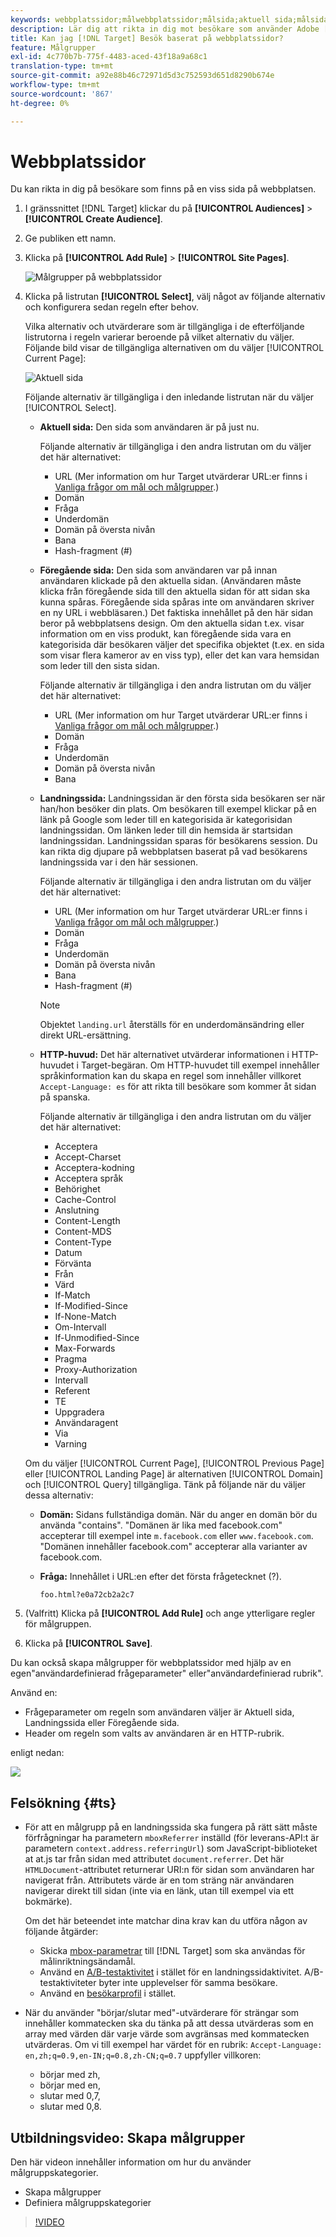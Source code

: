 ```yaml
---
keywords: webbplatssidor;målwebbplatssidor;målsida;aktuell sida;målsida;föregående sida;målsida;startsida;målstartsida;målstartsida;http-rubrik
description: Lär dig att rikta in dig mot besökare som använder Adobe [!DNL Target] och som finns på en viss sida på din webbplats.
title: Kan jag [!DNL Target] Besök baserat på webbplatssidor?
feature: Målgrupper
exl-id: 4c770b7b-775f-4483-aced-43f18a9a68c1
translation-type: tm+mt
source-git-commit: a92e88b46c72971d5d3c752593d651d8290b674e
workflow-type: tm+mt
source-wordcount: '867'
ht-degree: 0%

---
```


# Webbplatssidor

Du kan rikta in dig på besökare som finns på en viss sida på webbplatsen.

1. I gränssnittet [!DNL Target] klickar du på **[!UICONTROL Audiences]** > **[!UICONTROL Create Audience]**.
1. Ge publiken ett namn.
1. Klicka på **[!UICONTROL Add Rule]** > **[!UICONTROL Site Pages]**.

   ![Målgrupper på webbplatssidor](assets/target_site_pages.png)

1. Klicka på listrutan **[!UICONTROL Select]**, välj något av följande alternativ och konfigurera sedan regeln efter behov.

   Vilka alternativ och utvärderare som är tillgängliga i de efterföljande listrutorna i regeln varierar beroende på vilket alternativ du väljer. Följande bild visar de tillgängliga alternativen om du väljer [!UICONTROL Current Page]:

   ![Aktuell sida](/help/c-target/c-audiences/c-target-rules/assets/current-page.png)

   Följande alternativ är tillgängliga i den inledande listrutan när du väljer [!UICONTROL Select].

   * **Aktuell sida:** Den sida som användaren är på just nu.

      Följande alternativ är tillgängliga i den andra listrutan om du väljer det här alternativet:

      * URL (Mer information om hur Target utvärderar URL:er finns i [Vanliga frågor om mål och målgrupper](/help/c-target/c-troubleshooting-targets-and-audiences/troubleshooting-targets-and-audiences.md).)
      * Domän
      * Fråga
      * Underdomän
      * Domän på översta nivån
      * Bana
      * Hash-fragment (#)
   * **Föregående sida:** Den sida som användaren var på innan användaren klickade på den aktuella sidan. (Användaren måste klicka från föregående sida till den aktuella sidan för att sidan ska kunna spåras. Föregående sida spåras inte om användaren skriver en ny URL i webbläsaren.) Det faktiska innehållet på den här sidan beror på webbplatsens design. Om den aktuella sidan t.ex. visar information om en viss produkt, kan föregående sida vara en kategorisida där besökaren väljer det specifika objektet (t.ex. en sida som visar flera kameror av en viss typ), eller det kan vara hemsidan som leder till den sista sidan.

      Följande alternativ är tillgängliga i den andra listrutan om du väljer det här alternativet:

      * URL (Mer information om hur Target utvärderar URL:er finns i [Vanliga frågor om mål och målgrupper](/help/c-target/c-troubleshooting-targets-and-audiences/troubleshooting-targets-and-audiences.md).)
      * Domän
      * Fråga
      * Underdomän
      * Domän på översta nivån
      * Bana
   * **Landningssida:** Landningssidan är den första sida besökaren ser när han/hon besöker din plats. Om besökaren till exempel klickar på en länk på Google som leder till en kategorisida är kategorisidan landningssidan. Om länken leder till din hemsida är startsidan landningssidan. Landningssidan sparas för besökarens session. Du kan rikta dig djupare på webbplatsen baserat på vad besökarens landningssida var i den här sessionen.

      Följande alternativ är tillgängliga i den andra listrutan om du väljer det här alternativet:

      * URL (Mer information om hur Target utvärderar URL:er finns i [Vanliga frågor om mål och målgrupper](/help/c-target/c-troubleshooting-targets-and-audiences/troubleshooting-targets-and-audiences.md).)
      * Domän
      * Fråga
      * Underdomän
      * Domän på översta nivån
      * Bana
      * Hash-fragment (#)

      >[!NOTE]
      >
      >Objektet `landing.url` återställs för en underdomänsändring eller direkt URL-ersättning.

   * **HTTP-huvud:** Det här alternativet utvärderar informationen i HTTP-huvudet i Target-begäran. Om HTTP-huvudet till exempel innehåller språkinformation kan du skapa en regel som innehåller villkoret `Accept-Language: es` för att rikta till besökare som kommer åt sidan på spanska.

      Följande alternativ är tillgängliga i den andra listrutan om du väljer det här alternativet:

      * Acceptera
      * Accept-Charset
      * Acceptera-kodning
      * Acceptera språk
      * Behörighet
      * Cache-Control
      * Anslutning
      * Content-Length
      * Content-MDS
      * Content-Type
      * Datum
      * Förvänta
      * Från
      * Värd
      * If-Match
      * If-Modified-Since
      * If-None-Match
      * Om-Intervall
      * If-Unmodified-Since
      * Max-Forwards
      * Pragma
      * Proxy-Authorization
      * Intervall
      * Referent
      * TE
      * Uppgradera
      * Användaragent
      * Via
      * Varning

   Om du väljer [!UICONTROL Current Page], [!UICONTROL Previous Page] eller [!UICONTROL Landing Page] är alternativen [!UICONTROL Domain] och [!UICONTROL Query] tillgängliga. Tänk på följande när du väljer dessa alternativ:

   * **Domän:** Sidans fullständiga domän. När du anger en domän bör du använda &quot;contains&quot;. &quot;Domänen är lika med facebook.com&quot; accepterar till exempel inte `m.facebook.com` eller `www.facebook.com`. &quot;Domänen innehåller facebook.com&quot; accepterar alla varianter av facebook.com.
   * **Fråga:** Innehållet i URL:en efter det första frågetecknet (?).

      `foo.html?e0a72cb2a2c7`





1. (Valfritt) Klicka på **[!UICONTROL Add Rule]** och ange ytterligare regler för målgruppen.
1. Klicka på **[!UICONTROL Save]**.

Du kan också skapa målgrupper för webbplatssidor med hjälp av en egen&quot;användardefinierad frågeparameter&quot; eller&quot;användardefinierad rubrik&quot;.

Använd en:

* Frågeparameter om regeln som användaren väljer är Aktuell sida, Landningssida eller Föregående sida.
* Header om regeln som valts av användaren är en HTTP-rubrik.

enligt nedan:

![](assets/site_pages.png)

## Felsökning {#ts}

* För att en målgrupp på en landningssida ska fungera på rätt sätt måste förfrågningar ha parametern `mboxReferrer` inställd (för leverans-API:t är parametern `context.address.referringUrl`) som JavaScript-biblioteket at at.js tar från sidan med attributet `document.referrer`. Det här `HTMLDocument`-attributet returnerar URI:n för sidan som användaren har navigerat från. Attributets värde är en tom sträng när användaren navigerar direkt till sidan (inte via en länk, utan till exempel via ett bokmärke).

   Om det här beteendet inte matchar dina krav kan du utföra någon av följande åtgärder:

   * Skicka [mbox-parametrar](/help/c-implementing-target/c-implementing-target-for-client-side-web/t-mbox-download/c-understanding-global-mbox/pass-parameters-to-global-mbox.md) till [!DNL Target] som ska användas för målinriktningsändamål.
   * Använd en [A/B-testaktivitet](/help/c-activities/t-test-ab/test-ab.md) i stället för en landningssidaktivitet. A/B-testaktiviteter byter inte upplevelser för samma besökare.
   * Använd en [besökarprofil](/help/c-target/c-audiences/c-target-rules/visitor-profile.md) i stället.

* När du använder &quot;börjar/slutar med&quot;-utvärderare för strängar som innehåller kommatecken ska du tänka på att dessa
utvärderas som en array med värden där varje värde som avgränsas med kommatecken utvärderas. Om vi till exempel har värdet för en rubrik: `Accept-Language: en,zh;q=0.9,en-IN;q=0.8,zh-CN;q=0.7` uppfyller villkoren:
   * börjar med zh,
   * börjar med en,
   * slutar med 0,7,
   * slutar med 0,8.

## Utbildningsvideo: Skapa målgrupper

Den här videon innehåller information om hur du använder målgruppskategorier.

* Skapa målgrupper
* Definiera målgruppskategorier

>[!VIDEO](https://video.tv.adobe.com/v/17392)
